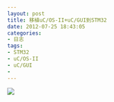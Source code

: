 ```yaml
---
layout: post
title: 移植uC/OS-II+uC/GUI到STM32
date: 2012-07-25 18:43:05
categories:
- 日志
tags:
- STM32
- uC/OS-II
- uC/GUI
- 
---
```


![](http://hcd-1.imgbox.com/adhZeN8e.jpg?st=PDF3R7AWgmvUnRCG-ochPQ&e=1389446974)
